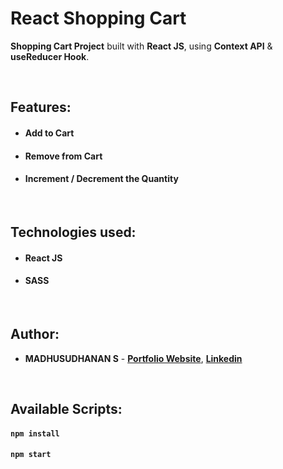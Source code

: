 # React Shopping Cart



**Shopping Cart Project** built with **React JS**, using **Context API** & **useReducer Hook**.

<br/>

## Features:

- #### Add to Cart
- #### Remove from Cart
- #### Increment / Decrement the Quantity

<br/>

## Technologies used:

- #### **React JS**
- #### **SASS**

<br/>

## Author:

- **MADHUSUDHANAN S** - **[Portfolio Website](https://github.com/mingomadhu)**, **[Linkedin](https://app.netlify.com/teams/sanjaimadhu8220/sites)**

<br/>

## Available Scripts:

#### `npm install`

#### `npm start`
